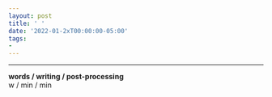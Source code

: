 ```yaml
---
layout: post
title: ' '
date: '2022-01-2xT00:00:00-05:00'
tags:
- 
--- 
```





---


<!-- hyperlink bank -->


<!-- &#042; = asterisk -->
<!-- &#039; = single quote '-->

**words / writing / post-processing**  
w / min / min